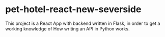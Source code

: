 # pet-hotel-react-new-severside

This project is a React App with backend written in Flask, in order to get a working knowledge of How writing an API in Python works.
